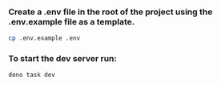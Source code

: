 ### Create a .env file in the root of the project using the .env.example file as a template.
```bash
cp .env.example .env
```

### To start the dev server run:
```bash
deno task dev
```